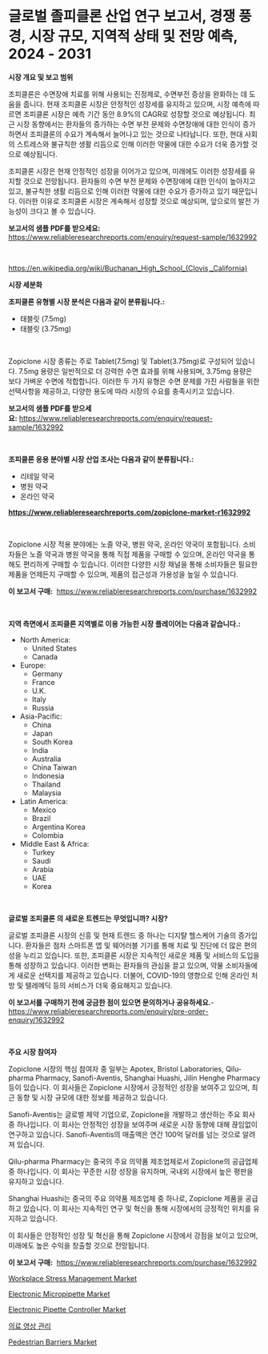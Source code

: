 <p><h1>글로벌 졸피클론 산업 연구 보고서, 경쟁 풍경, 시장 규모, 지역적 상태 및 전망 예측, 2024 - 2031</h1></p><p><strong>시장 개요 및 보고 범위</strong></p>
<p><p>조피클론은 수면장애 치료를 위해 사용되는 진정제로, 수면부전 증상을 완화하는 데 도움을 줍니다. 현재 조피클론 시장은 안정적인 성장세를 유지하고 있으며, 시장 예측에 따르면 조피클론 시장은 예측 기간 동안 8.9%의 CAGR로 성장할 것으로 예상됩니다. 최근 시장 동향에서는 환자들의 증가하는 수면 부전 문제와 수면장애에 대한 인식이 증가하면서 조피클론의 수요가 계속해서 늘어나고 있는 것으로 나타납니다. 또한, 현대 사회의 스트레스와 불규칙한 생활 리듬으로 인해 이러한 약물에 대한 수요가 더욱 증가할 것으로 예상됩니다.</p><p>조피클론 시장은 현재 안정적인 성장을 이어가고 있으며, 미래에도 이러한 성장세를 유지할 것으로 전망됩니다. 환자들의 수면 부전 문제와 수면장애에 대한 인식이 높아지고 있고, 불규칙한 생활 리듬으로 인해 이러한 약물에 대한 수요가 증가하고 있기 때문입니다. 이러한 이유로 조피클론 시장은 계속해서 성장할 것으로 예상되며, 앞으로의 발전 가능성이 크다고 볼 수 있습니다.</p></p>
<p><strong>보고서의 샘플 PDF를 받으세요:</strong> <a href="https://www.reliableresearchreports.com/enquiry/request-sample/1632992">https://www.reliableresearchreports.com/enquiry/request-sample/1632992</a></p>
<p>&nbsp;</p>
<p><a href="https://en.wikipedia.org/wiki/Buchanan_High_School_(Clovis,_California)">https://en.wikipedia.org/wiki/Buchanan_High_School_(Clovis,_California)</a></p>
<p><strong>시장 세분화</strong></p>
<p><strong>조피클론 유형별 시장 분석은 다음과 같이 분류됩니다.:</strong></p>
<p><ul><li>태블릿 (7.5mg)</li><li>태블릿 (3.75mg)</li></ul></p>
<p>&nbsp;</p>
<p><p>Zopiclone 시장 종류는 주로 Tablet(7.5mg) 및 Tablet(3.75mg)로 구성되어 있습니다. 7.5mg 용량은 일반적으로 더 강력한 수면 효과를 위해 사용되며, 3.75mg 용량은 보다 가벼운 수면에 적합합니다. 이러한 두 가지 유형은 수면 문제를 가진 사람들을 위한 선택사항을 제공하고, 다양한 용도에 따라 시장의 수요를 충족시키고 있습니다.</p></p>
<p><strong>보고서의 샘플 PDF를 받으세요:</strong>&nbsp;<a href="https://www.reliableresearchreports.com/enquiry/request-sample/1632992">https://www.reliableresearchreports.com/enquiry/request-sample/1632992</a></p>
<p>&nbsp;</p>
<p><strong> 조피클론 응용 분야별 시장 산업 조사는 다음과 같이 분류됩니다.:</strong></p>
<p><ul><li>리테일 약국</li><li>병원 약국</li><li>온라인 약국</li></ul></p>
<p><strong><a href="https://www.reliableresearchreports.com/zopiclone-market-r1632992">https://www.reliableresearchreports.com/zopiclone-market-r1632992</a></strong></p>
<p>&nbsp;</p>
<p><p>Zopiclone 시장 적용 분야에는 노즐 약국, 병원 약국, 온라인 약국이 포함됩니다. 소비자들은 노즐 약국과 병원 약국을 통해 직접 제품을 구매할 수 있으며, 온라인 약국을 통해도 편리하게 구매할 수 있습니다. 이러한 다양한 시장 채널을 통해 소비자들은 필요한 제품을 언제든지 구매할 수 있으며, 제품의 접근성과 가용성을 높일 수 있습니다.</p></p>
<p><strong>이 보고서 구매:</strong>&nbsp; <a href="https://www.reliableresearchreports.com/purchase/1632992">https://www.reliableresearchreports.com/purchase/1632992</a></p>
<p>&nbsp;</p>
<p><strong>지역 측면에서 조피클론 지역별로 이용 가능한 시장 플레이어는 다음과 같습니다.:</strong></p>
<p><ul>
    <li>
        North America:
        <ul>
            <li>United States</li>
            <li>Canada</li>
        </ul>
    </li>
    <li>
        Europe:
        <ul>
            <li>Germany</li>
            <li>France</li>
            <li>U.K.</li>
            <li>Italy</li>
            <li>Russia</li>
        </ul>
    </li>
    <li>
        Asia-Pacific:
        <ul>
            <li>China</li>
            <li>Japan</li>
            <li>South Korea</li>
            <li>India</li>
            <li>Australia</li>
            <li>China Taiwan</li>
            <li>Indonesia</li>
            <li>Thailand</li>
            <li>Malaysia</li>
        </ul>
    </li>
    <li>
        Latin America:
        <ul>
            <li>Mexico</li>
            <li>Brazil</li>
            <li>Argentina Korea</li>
            <li>Colombia</li>
        </ul>
    </li>
    <li>
        Middle East & Africa:
        <ul>
            <li>Turkey</li>
            <li>Saudi</li>
            <li>Arabia</li>
            <li>UAE</li>
            <li>Korea</li>
        </ul>
    </li>
    </ul></p>
<p>&nbsp;</p>
<p><strong>글로벌 조피클론 의 새로운 트렌드는 무엇입니까? 시장?</strong></p>
<p><p>글로벌 조피클론 시장의 신흥 및 현재 트렌드 중 하나는 디지턀 헬스케어 기술의 증가입니다. 환자들은 점차 스마트폰 앱 및 웨어러블 기기를 통해 치료 및 진단에 더 많은 편의성을 누리고 있습니다. 또한, 조피클론 시장은 지속적인 새로운 제품 및 서비스의 도입을 통해 성장하고 있습니다. 이러한 변화는 환자들의 관심을 끌고 있으며, 약물 소비자들에게 새로운 선택지를 제공하고 있습니다. 더불어, COVID-19의 영향으로 인해 온라인 처방 및 텔레메딕 등의 서비스가 더욱 중요해지고 있습니다.</p></p>
<p><strong>이 보고서를 구매하기 전에 궁금한 점이 있으면 문의하거나 공유하세요.</strong>- <a href="https://www.reliableresearchreports.com/enquiry/pre-order-enquiry/1632992">https://www.reliableresearchreports.com/enquiry/pre-order-enquiry/1632992</a></p>
<p>&nbsp;</p>
<p><strong>주요 시장 참여자</strong></p>
<p><p>Zopiclone 시장의 핵심 참여자 중 일부는 Apotex, Bristol Laboratories, Qilu-pharma Pharmacy, Sanofi-Aventis, Shanghai Huashi, Jilin Henghe Pharmacy 등이 있습니다. 이 회사들은 Zopiclone 시장에서 긍정적인 성장을 보여주고 있으며, 최근 동향 및 시장 규모에 대한 정보를 제공하고 있습니다.</p><p>Sanofi-Aventis는 글로벌 제약 기업으로, Zopiclone을 개발하고 생산하는 주요 회사 중 하나입니다. 이 회사는 안정적인 성장을 보여주며 새로운 시장 동향에 대해 끊임없이 연구하고 있습니다. Sanofi-Aventis의 매출액은 연간 100억 달러를 넘는 것으로 알려져 있습니다.</p><p>Qilu-pharma Pharmacy는 중국의 주요 의약품 제조업체로서 Zopiclone의 공급업체 중 하나입니다. 이 회사는 꾸준한 시장 성장을 유지하며, 국내외 시장에서 높은 평판을 유지하고 있습니다.</p><p>Shanghai Huashi는 중국의 주요 의약품 제조업체 중 하나로, Zopiclone 제품을 공급하고 있습니다. 이 회사는 지속적인 연구 및 혁신을 통해 시장에서의 긍정적인 위치를 유지하고 있습니다.</p><p>이 회사들은 안정적인 성장 및 혁신을 통해 Zopiclone 시장에서 강점을 보이고 있으며, 미래에도 높은 수익을 창출할 것으로 전망됩니다.</p></p>
<p><strong>이 보고서 구매:</strong>&nbsp;&nbsp;<a href="https://www.reliableresearchreports.com/purchase/1632992">https://www.reliableresearchreports.com/purchase/1632992</a></p>
<p><p><a href="https://github.com/gdfhhhj/Market-Research-Report-List-5/blob/main/workplace-stress-management-market.md">Workplace Stress Management Market</a></p><p><a href="https://www.linkedin.com/pulse/global-electronic-micropipette-market-analysis-trends-forecasts-txwoc">Electronic Micropipette Market</a></p><p><a href="https://www.linkedin.com/pulse/electronic-pipette-controller-market-size-amp-share-analysis-w834c">Electronic Pipette Controller Market</a></p><p><a href="https://github.com/sougarounis/Market-Research-Report-List-5/blob/main/976615858080.md">의료 영상 관리</a></p><p><a href="https://issuu.com/reportprime-2/docs/pedestrian-barriers-market-size-2030.pptx">Pedestrian Barriers Market</a></p></p>